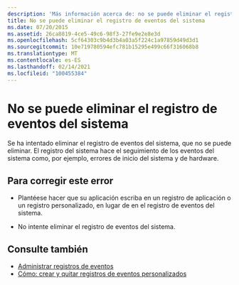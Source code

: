 ```yaml
---
description: 'Más información acerca de: no se puede eliminar el registro de eventos del sistema'
title: No se puede eliminar el registro de eventos del sistema
ms.date: 07/20/2015
ms.assetid: 26ca8819-4ce5-49c6-98f3-27fe9e2e8e3d
ms.openlocfilehash: 5cf64303c9b4d3b4a03a5f224c1a97859d49d3d1
ms.sourcegitcommit: 10e719780594efc781b15295e499c66f316068b8
ms.translationtype: MT
ms.contentlocale: es-ES
ms.lasthandoff: 02/14/2021
ms.locfileid: "100455384"
---
```

# <a name="system-event-log-cannot-be-deleted"></a>No se puede eliminar el registro de eventos del sistema

Se ha intentado eliminar el registro de eventos del sistema, que no se puede eliminar. El registro del sistema hace el seguimiento de los eventos del sistema como, por ejemplo, errores de inicio del sistema y de hardware.  
  
## <a name="to-correct-this-error"></a>Para corregir este error  
  
- Plantéese hacer que su aplicación escriba en un registro de aplicación o un registro personalizado, en lugar de en el registro de eventos del sistema.  
  
- No intente eliminar el registro de eventos del sistema.  
  
## <a name="see-also"></a>Consulte también

- [Administrar registros de eventos](/previous-versions/visualstudio/visual-studio-2008/4f69axw4(v=vs.90))
- [Cómo: crear y quitar registros de eventos personalizados](/previous-versions/visualstudio/visual-studio-2008/49dwckkz(v=vs.90))
